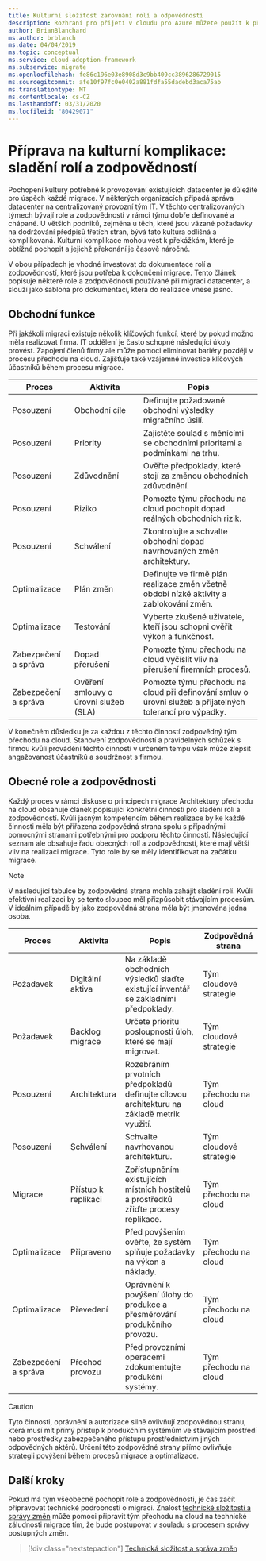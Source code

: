 ```yaml
---
title: Kulturní složitost zarovnání rolí a odpovědností
description: Rozhraní pro přijetí v cloudu pro Azure můžete použít k přípravě na kulturní složitost tím, že zarovnáte role a zodpovědnosti, abyste během procesu migrace propravili přehlednost.
author: BrianBlanchard
ms.author: brblanch
ms.date: 04/04/2019
ms.topic: conceptual
ms.service: cloud-adoption-framework
ms.subservice: migrate
ms.openlocfilehash: fe86c196e03e8908d3c9bb409cc3896286729015
ms.sourcegitcommit: afe10f97fc0e0402a881fdfa55dadebd3aca75ab
ms.translationtype: MT
ms.contentlocale: cs-CZ
ms.lasthandoff: 03/31/2020
ms.locfileid: "80429071"
---
```

# <a name="prepare-for-cultural-complexity-aligning-roles-and-responsibilities"></a>Příprava na kulturní komplikace: sladění rolí a zodpovědností

Pochopení kultury potřebné k provozování existujících datacenter je důležité pro úspěch každé migrace. V některých organizacích připadá správa datacenter na centralizovaný provozní tým IT. V těchto centralizovaných týmech bývají role a zodpovědnosti v rámci týmu dobře definované a chápané. U větších podniků, zejména u těch, které jsou vázané požadavky na dodržování předpisů třetích stran, bývá tato kultura odlišná a komplikovaná. Kulturní komplikace mohou vést k překážkám, které je obtížné pochopit a jejichž překonání je časově náročné.

V obou případech je vhodné investovat do dokumentace rolí a zodpovědností, které jsou potřeba k dokončení migrace. Tento článek popisuje některé role a zodpovědnosti používané při migraci datacenter, a slouží jako šablona pro dokumentaci, která do realizace vnese jasno.

## <a name="business-functions"></a>Obchodní funkce

Při jakékoli migraci existuje několik klíčových funkcí, které by pokud možno měla realizovat firma. IT oddělení je často schopné následující úkoly provést. Zapojení členů firmy ale může pomoci eliminovat bariéry později v procesu přechodu na cloud. Zajišťuje také vzájemné investice klíčových účastníků během procesu migrace.

| Proces | Aktivita | Popis |
|---------|---------|---------|
| Posouzení | Obchodní cíle | Definujte požadované obchodní výsledky migračního úsilí. |
| Posouzení | Priority | Zajistěte soulad s měnícími se obchodními prioritami a podmínkami na trhu. |
| Posouzení | Zdůvodnění | Ověřte předpoklady, které stojí za změnou obchodních zdůvodnění. |
| Posouzení | Riziko | Pomozte týmu přechodu na cloud pochopit dopad reálných obchodních rizik. |
| Posouzení | Schválení | Zkontrolujte a schvalte obchodní dopad navrhovaných změn architektury. |
| Optimalizace | Plán změn | Definujte ve firmě plán realizace změn včetně období nízké aktivity a zablokování změn. |
| Optimalizace | Testování | Vyberte zkušené uživatele, kteří jsou schopni ověřit výkon a funkčnost. |
| Zabezpečení a správa | Dopad přerušení | Pomozte týmu přechodu na cloud vyčíslit vliv na přerušení firemních procesů. |
| Zabezpečení a správa | Ověření smlouvy o úrovni služeb (SLA) | Pomozte týmu přechodu na cloud při definování smluv o úrovni služeb a přijatelných tolerancí pro výpadky. |

V konečném důsledku je za každou z těchto činností zodpovědný tým přechodu na cloud. Stanovení zodpovědností a pravidelných schůzek s firmou kvůli provádění těchto činností v určeném tempu však může zlepšit angažovanost účastníků a soudržnost s firmou.

## <a name="common-roles-and-responsibilities"></a>Obecné role a zodpovědnosti

Každý proces v rámci diskuse o principech migrace Architektury přechodu na cloud obsahuje článek popisující konkrétní činnosti pro sladění rolí a zodpovědností. Kvůli jasným kompetencím během realizace by ke každé činnosti měla být přiřazena zodpovědná strana spolu s případnými pomocnými stranami potřebnými pro podporu těchto činností. Následující seznam ale obsahuje řadu obecných rolí a zodpovědností, které mají větší vliv na realizaci migrace. Tyto role by se měly identifikovat na začátku migrace.

> [!NOTE]
> V následující tabulce by zodpovědná strana mohla zahájit sladění rolí. Kvůli efektivní realizaci by se tento sloupec měl přizpůsobit stávajícím procesům. V ideálním případě by jako zodpovědná strana měla být jmenována jedna osoba.

| Proces | Aktivita | Popis | Zodpovědná strana |
|---------|---------|---------|---------|
| Požadavek | Digitální aktiva | Na základě obchodních výsledků slaďte existující inventář se základními předpoklady. | Tým cloudové strategie |
| Požadavek | Backlog migrace | Určete prioritu posloupnosti úloh, které se mají migrovat. | Tým cloudové strategie |
| Posouzení | Architektura | Rozebráním prvotních předpokladů definujte cílovou architekturu na základě metrik využití. | Tým přechodu na cloud |
| Posouzení | Schválení | Schvalte navrhovanou architekturu. | Tým cloudové strategie |
| Migrace | Přístup k replikaci | Zpřístupněním existujících místních hostitelů a prostředků zřiďte procesy replikace. | Tým přechodu na cloud |
| Optimalizace | Připraveno | Před povýšením ověřte, že systém splňuje požadavky na výkon a náklady. | Tým přechodu na cloud |
| Optimalizace | Převedení | Oprávnění k povýšení úlohy do produkce a přesměrování produkčního provozu. | Tým přechodu na cloud |
| Zabezpečení a správa | Přechod provozu | Před provozními operacemi zdokumentujte produkční systémy. | Tým přechodu na cloud |

> [!CAUTION]
> Tyto činnosti, oprávnění a autorizace silně ovlivňují zodpovědnou stranu, která musí mít přímý přístup k produkčním systémům ve stávajícím prostředí nebo prostředky zabezpečeného přístupu prostřednictvím jiných odpovědných aktérů. Určení této zodpovědné strany přímo ovlivňuje strategii povýšení během procesů migrace a optimalizace.

## <a name="next-steps"></a>Další kroky

Pokud má tým všeobecně pochopit role a zodpovědnosti, je čas začít připravovat technické podrobnosti o migraci. Znalost [technické složitosti a správy změn](./technical-complexity.md) může pomoci připravit tým přechodu na cloud na technické záludnosti migrace tím, že bude postupovat v souladu s procesem správy postupných změn.

> [!div class="nextstepaction"]
> [Technická složitost a správa změn](./technical-complexity.md)
